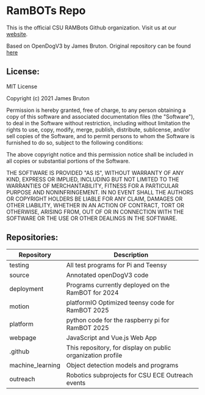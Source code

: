 # RamBOTs Repo
                   
This is the official CSU RAMBots Github organization. 
Visit us at our [website](https://projects-web.engr.colostate.edu/ece-sr-design/AY23/RamBOTs).

Based on OpenDogV3 by James Bruton. Original repository can be found [here](https://github.com/XRobots/openDogV3)


License:
------

MIT License

Copyright (c) 2021 James Bruton

Permission is hereby granted, free of charge, to any person obtaining a copy
of this software and associated documentation files (the "Software"), to deal
in the Software without restriction, including without limitation the rights
to use, copy, modify, merge, publish, distribute, sublicense, and/or sell
copies of the Software, and to permit persons to whom the Software is
furnished to do so, subject to the following conditions:

The above copyright notice and this permission notice shall be included in all
copies or substantial portions of the Software.

THE SOFTWARE IS PROVIDED "AS IS", WITHOUT WARRANTY OF ANY KIND, EXPRESS OR
IMPLIED, INCLUDING BUT NOT LIMITED TO THE WARRANTIES OF MERCHANTABILITY,
FITNESS FOR A PARTICULAR PURPOSE AND NONINFRINGEMENT. IN NO EVENT SHALL THE
AUTHORS OR COPYRIGHT HOLDERS BE LIABLE FOR ANY CLAIM, DAMAGES OR OTHER
LIABILITY, WHETHER IN AN ACTION OF CONTRACT, TORT OR OTHERWISE, ARISING FROM,
OUT OF OR IN CONNECTION WITH THE SOFTWARE OR THE USE OR OTHER DEALINGS IN THE
SOFTWARE.

Repositories:
------

| Repository        | Description           |
| ------------- |-------------|
| testing      | All test programs for Pi and Teensy |
| source   | Annotated openDogV3 code      |
| deployment   | Programs currently deployed on the RamBOT for 2024 |
| motion  | platformIO Optimized teensy code for RamBOT 2025 |
| platform | python code for the raspberry pi for RamBOT 2025 | 
| webpage      | JavaScript and Vue.js Web App |
| .github | This repository, for display on public organization profile |
| machine_learning        | Object detection models and programs       |
| outreach        | Robotics subprojects for CSU ECE Outreach events       |

